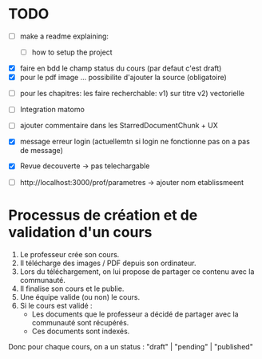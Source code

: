 # TODO

- [ ] make a readme explaining: 
    - [ ] how to setup the project



- [x] faire en bdd le champ status du cours (par defaut c'est draft)
- [x] pour le pdf image ... possibilite d'ajouter la source (obligatoire)
<!-- - [ ] Bien mettre les sources partout -->
- [ ] pour les chapitres: les faire recherchable: v1) sur titre v2) vectorielle
- [ ] Integration matomo
- [ ] ajouter commentaire dans les  StarredDocumentChunk + UX
- [x] message erreur login (actuellemtn si login ne fonctionne pas on a pas de message)
- [x] Revue decouverte -> pas telechargable
- [ ] http://localhost:3000/prof/parametres -> ajouter nom etablissmeent




# Processus de création et de validation d'un cours

1. Le professeur crée son cours.
2. Il télécharge des images / PDF depuis son ordinateur.
3. Lors du téléchargement, on lui propose de partager ce contenu avec la communauté.
4. Il finalise son cours et le publie.
5. Une équipe valide (ou non) le cours.
6. Si le cours est validé :
   - Les documents que le professeur a décidé de partager avec la communauté sont récupérés.
   - Ces documents sont indexés.

Donc pour chaque cours, on a un status : "draft" | "pending" | "published"